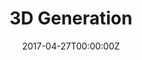 ---
title: 3D Generation
summary: '3D models demonstrate the full geometry and appearance of objects. We seek to build a foundation model to support open-domain 3D generation with reference text or image.'
date: "2017-04-27T00:00:00Z"

# Optional external URL for project (replaces project detail page).
external_link: 'https://josonchan.github.io/project_vgg/'

image:
  caption: Photo by Toa Heftiba on Unsplash
  focal_point: Smart
---